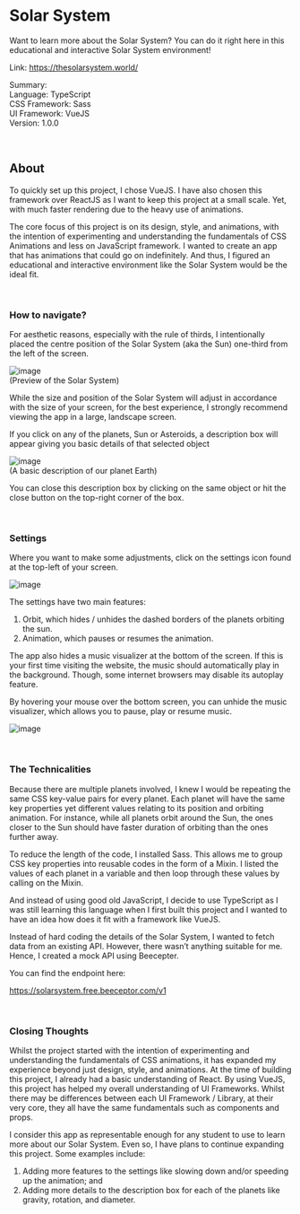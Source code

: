 # Solar System

Want to learn more about the Solar System? You can do it right here in this educational and interactive Solar System environment!

Link: 
https://thesolarsystem.world/

Summary: 
<br/>
Language: TypeScript
<br/>
CSS Framework: Sass
<br/>
UI Framework: VueJS
<br/>
Version: 1.0.0

<br/>

<h2>About</h2>

To quickly set up this project, I chose VueJS. I have also chosen this framework over ReactJS as I want to keep this project at a small scale. Yet, with much faster rendering due to the heavy use of animations. 

The core focus of this project is on its design, style, and animations, with the intention of experimenting and understanding the fundamentals of CSS Animations and less on JavaScript framework. I wanted to create an app that has animations that could go on indefinitely. And thus, I figured an educational and interactive environment like the Solar System would be the ideal fit.

<br/>

<h3>How to navigate?</h3>

For aesthetic reasons, especially with the rule of thirds, I intentionally placed the centre position of the Solar System (aka the Sun) one-third from the left of the screen. 

![image](https://user-images.githubusercontent.com/87306585/198903895-a82832fd-25d9-47d6-9dd2-bc12ff188fbc.png)
<br/>
(Preview of the Solar System)

While the size and position of the Solar System will adjust in accordance with the size of your screen, for the best experience, I strongly recommend viewing the app in a large, landscape screen.

If you click on any of the planets, Sun or Asteroids, a description box will appear giving you basic details of that selected object

![image](https://user-images.githubusercontent.com/87306585/198904002-6a7788b8-397f-479b-ab9a-56123a59896e.png)
<br/>
(A basic description of our planet Earth)

You can close this description box by clicking on the same object or hit the close button on the top-right corner of the box.

<br/>

<h3>Settings</h3>

Where you want to make some adjustments, click on the settings icon found at the top-left of your screen.

![image](https://user-images.githubusercontent.com/87306585/198902795-3624da46-09d1-4513-a070-ce57c12d0f05.png)

The settings have two main features: 
1. Orbit, which hides / unhides the dashed borders of the planets orbiting the sun. 
2. Animation, which pauses or resumes the animation.

The app also hides a music visualizer at the bottom of the screen. If this is your first time visiting the website, the music should automatically play in the background. Though, some internet browsers may disable its autoplay feature. 

By hovering your mouse over the bottom screen, you can unhide the music visualizer, which allows you to pause, play or resume music.

![image](https://user-images.githubusercontent.com/87306585/198904199-66c44c44-9ab6-41f3-a1f5-24bed84d7862.png)
<br/>

<br/>

<h3>The Technicalities</h3>

Because there are multiple planets involved, I knew I would be repeating the same CSS key-value pairs for every planet. Each planet will have the same key properties yet different values relating to its position and orbiting animation. For instance, while all planets orbit around the Sun, the ones closer to the Sun should have faster duration of orbiting than the ones further away.

To reduce the length of the code, I installed Sass. This allows me to group CSS key properties into reusable codes in the form of a Mixin. I listed the values of each planet in a variable and then loop through these values by calling on the Mixin.

And instead of using good old JavaScript, I decide to use TypeScript as I was still learning this language when I first built this project and I wanted to have an idea how does it fit with a framework like VueJS.

Instead of hard coding the details of the Solar System, I wanted to fetch data from an existing API. However, there wasn’t anything suitable for me. Hence, I created a mock API using Beecepter.

You can find the endpoint here:

https://solarsystem.free.beeceptor.com/v1

<br/>

<h3>Closing Thoughts</h3>

Whilst the project started with the intention of experimenting and understanding the fundamentals of CSS animations, it has expanded my experience beyond just design, style, and animations. At the time of building this project, I already had a basic understanding of React. By using VueJS, this project has helped my overall understanding of UI Frameworks. Whilst there may be differences between each UI Framework / Library, at their very core, they all have the same fundamentals such as components and props.

I consider this app as representable enough for any student to use to learn more about our Solar System. Even so, I have plans to continue expanding this project. Some examples include:

1.	Adding more features to the settings like slowing down and/or speeding up the animation; and
2.	Adding more details to the description box for each of the planets like gravity, rotation, and diameter.

<br/>




